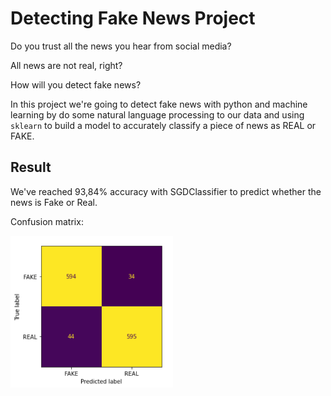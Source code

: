 # Detecting Fake News Project
Do you trust all the news you hear from social media?

All news are not real, right?

How will you detect fake news?

In this project we're going to detect fake news with python and machine learning by do some natural language processing to our data and using `sklearn` to build a model to accurately classify a piece of news as REAL or FAKE.

## Result
We've reached 93,84% accuracy with SGDClassifier to predict whether the news is Fake or Real.

Confusion matrix:

<img src= ./conf-matrix.png width=260 >
